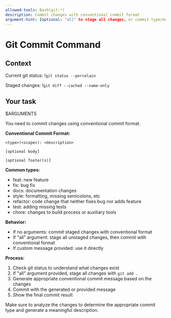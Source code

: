 ```yaml
---
allowed-tools: Bash(git:*)
description: Commit changes with conventional commit format
argument-hint: [optional: "all" to stage all changes, or commit type/message]
---
```


# Git Commit Command

## Context

Current git status: !`git status --porcelain`

Staged changes: !`git diff --cached --name-only`

## Your task

$ARGUMENTS

You need to commit changes using conventional commit format. 

**Conventional Commit Format:**
```
<type>(<scope>): <description>

[optional body]

[optional footer(s)]
```

**Common types:**
- feat: new feature
- fix: bug fix  
- docs: documentation changes
- style: formatting, missing semicolons, etc
- refactor: code change that neither fixes bug nor adds feature
- test: adding missing tests
- chore: changes to build process or auxiliary tools

**Behavior:**
- If no arguments: commit staged changes with conventional format
- If "all" argument: stage all unstaged changes, then commit with conventional format
- If custom message provided: use it directly

**Process:**
1. Check git status to understand what changes exist
2. If "all" argument provided, stage all changes with `git add .`
3. Generate appropriate conventional commit message based on the changes
4. Commit with the generated or provided message
5. Show the final commit result

Make sure to analyze the changes to determine the appropriate commit type and generate a meaningful description.